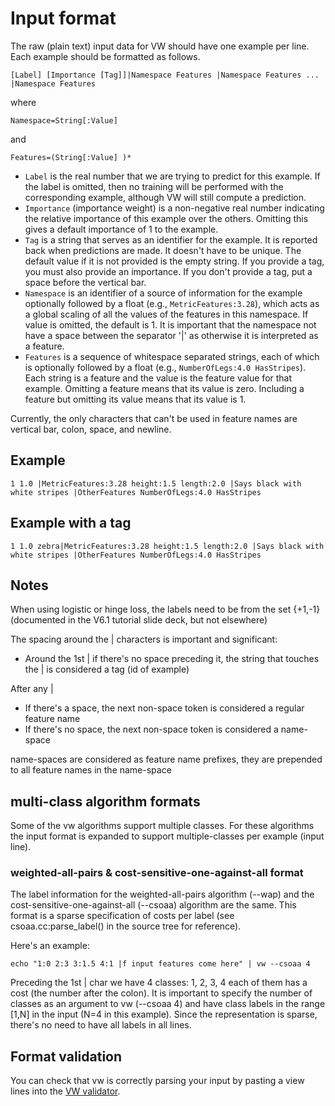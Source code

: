 # Input format

The raw (plain text) input data for VW should have one example per line.  Each example should be formatted as follows. 

    [Label] [Importance [Tag]]|Namespace Features |Namespace Features ... |Namespace Features

where

    Namespace=String[:Value]

and

    Features=(String[:Value] )*

* `Label` is the real number that we are trying to predict for this example.  If the label is omitted, then no training will be performed with the corresponding example, although VW will still compute a prediction.
* `Importance` (importance weight) is a non-negative real number indicating the relative importance of this example over the others.  Omitting this gives a default importance of 1 to the example.
* `Tag` is a string that serves as an identifier for the example.  It is reported back when predictions are made.  It doesn't have to be unique.  The default value if it is not provided is the empty string. If you provide a tag, you must also provide an importance. If you don't provide a tag, put a space before the vertical bar.
* `Namespace` is an identifier of a source of information for the example optionally followed by a float (e.g., `MetricFeatures:3.28`), which acts as a global scaling of all the values of the features in this namespace.  If value is omitted, the default is 1.  It is important that the namespace not have a space between the separator '|' as otherwise it is interpreted as a feature.
* `Features` is a sequence of whitespace separated strings, each of which is optionally followed by a float (e.g., `NumberOfLegs:4.0 HasStripes`).  Each string is a feature and the value is the feature value for that example. Omitting a feature means that its value is zero.  Including a feature but omitting its value means that its value is 1.

Currently, the only characters that can't be used in feature names are vertical bar, colon, space, and newline.

## Example

    1 1.0 |MetricFeatures:3.28 height:1.5 length:2.0 |Says black with white stripes |OtherFeatures NumberOfLegs:4.0 HasStripes

## Example with a tag

    1 1.0 zebra|MetricFeatures:3.28 height:1.5 length:2.0 |Says black with white stripes |OtherFeatures NumberOfLegs:4.0 HasStripes


## Notes
When using logistic or hinge loss, the labels need to be from the set {+1,-1}  (documented in the V6.1 tutorial slide deck, but not elsewhere)

The spacing around the | characters is important and significant:
* Around the 1st | if there's no space preceding it, the string that touches the | is considered a tag (id of example)

After any |
* If there's a space, the next non-space token is considered a regular feature name
* If there's no space, the next non-space token is considered a name-space

name-spaces are considered as feature name prefixes, they are prepended to all feature names in the name-space

## multi-class algorithm formats

Some of the vw algorithms support multiple classes.  For these algorithms the input format is expanded to support multiple-classes per example (input line).

### weighted-all-pairs & cost-sensitive-one-against-all format

The label information for the weighted-all-pairs algorithm (--wap) and the cost-sensitive-one-against-all (--csoaa) algorithm are the same.  This format is a sparse specification of costs per label (see csoaa.cc:parse_label() in the source tree for reference).

Here's an example:

    echo "1:0 2:3 3:1.5 4:1 |f input features come here" | vw --csoaa 4

Preceding the 1st | char we have 4 classes: 1, 2, 3, 4  each of them has a cost (the number after the colon).  It is important to specify the number of classes as an argument to vw (--csoaa 4) and have class labels in the range [1,N] in the input (N=4 in this example).  Since the representation is sparse, there's no need to have all labels in all lines.

## Format validation

You can check that vw is correctly parsing your input by pasting a view lines into the [VW validator](http://hunch.net/~vw/validate.html).